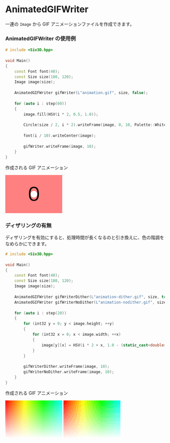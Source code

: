 ﻿# AnimatedGIFWriter

一連の `Image` から GIF アニメーションファイルを作成できます。

### AnimatedGIFWriter の使用例

```cpp
# include <Siv3D.hpp>

void Main()
{
	const Font font(40);
	const Size size(180, 120);
	Image image(size);

	AnimatedGIFWriter gifWriter(L"animation.gif", size, false);

	for (auto i : step(60))
	{
		image.fill(HSV(i * 2, 0.5, 1.0));

		Circle(size / 2, i * 2).writeFrame(image, 0, 10, Palette::White);

		font(i / 10).writeCenter(image);

		gifWriter.writeFrame(image, 10);
	}
}
```
作成される GIF アニメーション 
  
![animation.gif](resource/AnimatedGIFWriter/animation.gif "animation.gif")

### ディザリングの有無

ディザリングを有効にすると、処理時間が長くなるのと引き換えに、色の階調をなめらかにできます。

```cpp
# include <Siv3D.hpp>

void Main()
{
	const Font font(40);
	const Size size(180, 120);
	Image image(size);

	AnimatedGIFWriter gifWriterDither(L"animation-dither.gif", size, true);
	AnimatedGIFWriter gifWriterNoDither(L"animation-nodither.gif", size, false);

	for (auto i : step(20))
	{
		for (int32 y = 0; y < image.height; ++y)
		{
			for (int32 x = 0; x < image.width; ++x)
			{
				image[y][x] = HSV(i * 2 + x, 1.0 - (static_cast<double>(y) / image.height), 1.0);
			}
		}

		gifWriterDither.writeFrame(image, 10);
		gifWriterNoDither.writeFrame(image, 10);
	}
}
```
作成される GIF アニメーション 
  
![animation-dither.gif](resource/AnimatedGIFWriter/animation-dither.gif "animation-dither.gif")
![animation-nodither.gif](resource/AnimatedGIFWriter/animation-nodither.gif "animation-nodither.gif")